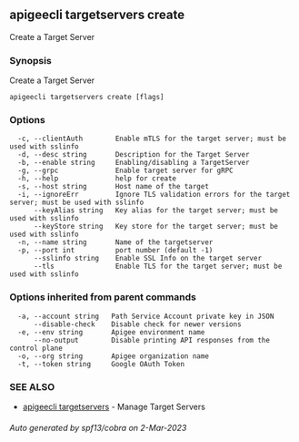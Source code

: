 ## apigeecli targetservers create

Create a Target Server

### Synopsis

Create a Target Server

```
apigeecli targetservers create [flags]
```

### Options

```
  -c, --clientAuth        Enable mTLS for the target server; must be used with sslinfo
  -d, --desc string       Description for the Target Server
  -b, --enable string     Enabling/disabling a TargetServer
  -g, --grpc              Enable target server for gRPC
  -h, --help              help for create
  -s, --host string       Host name of the target
  -i, --ignoreErr         Ignore TLS validation errors for the target server; must be used with sslinfo
      --keyAlias string   Key alias for the target server; must be used with sslinfo
      --keyStore string   Key store for the target server; must be used with sslinfo
  -n, --name string       Name of the targetserver
  -p, --port int          port number (default -1)
      --sslinfo string    Enable SSL Info on the target server
      --tls               Enable TLS for the target server; must be used with sslinfo
```

### Options inherited from parent commands

```
  -a, --account string   Path Service Account private key in JSON
      --disable-check    Disable check for newer versions
  -e, --env string       Apigee environment name
      --no-output        Disable printing API responses from the control plane
  -o, --org string       Apigee organization name
  -t, --token string     Google OAuth Token
```

### SEE ALSO

* [apigeecli targetservers](apigeecli_targetservers.md)	 - Manage Target Servers

###### Auto generated by spf13/cobra on 2-Mar-2023
